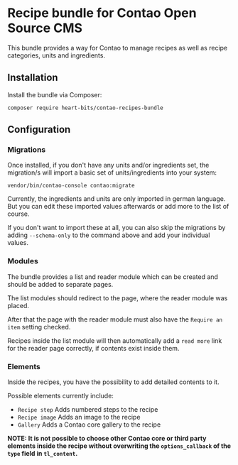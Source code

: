 # Recipe bundle for Contao Open Source CMS

This bundle provides a way for Contao to manage recipes as well as recipe categories, units and ingredients.

## Installation

Install the bundle via Composer:

```
composer require heart-bits/contao-recipes-bundle
```

## Configuration

### Migrations

Once installed, if you don't have any units and/or ingredients set, the migration/s will import a basic set of units/ingredients into your system:
```
vendor/bin/contao-console contao:migrate
```
Currently, the ingredients and units are only imported in german language.
But you can edit these imported values afterwards or add more to the list of course.

If you don't want to import these at all, you can also skip the migrations by adding `--schema-only` to the command above and add your individual values.

### Modules

The bundle provides a list and reader module which can be created and should be added to separate pages.

The list modules should redirect to the page, where the reader module was placed. 

After that the page with the reader module must also have the `Require an item` setting checked.

Recipes inside the list module will then automatically add a `read more` link for the reader page correctly, if contents exist inside them.

### Elements

Inside the recipes, you have the possibility to add detailed contents to it.

Possible elements currently include:
* `Recipe step` Adds numbered steps to the recipe
* `Recipe image` Adds an image to the recipe
* `Gallery` Adds a Contao core gallery to the recipe


**NOTE: It is not possible to choose other Contao core or third party elements inside the recipe without overwriting the `options_callback` of the `type` field in `tl_content`.**
